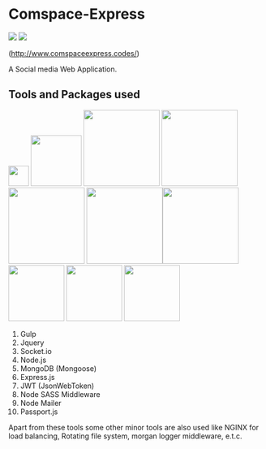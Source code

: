 # Comspace-Express
<img src="https://img.shields.io/github/issues/parikshit223933/Comspace-Express"> <img src="https://img.shields.io/badge/Dev-InProgress-orange">

(http://www.comspaceexpress.codes/)

A Social media Web Application.

## Tools and Packages used
<img src="https://raw.githubusercontent.com/gulpjs/artwork/master/gulp-2x.png" width=40> <img src="https://miro.medium.com/max/800/0*g3ns8QALNBBH7CBA." width=100> <img src="https://t1.daumcdn.net/cfile/tistory/226E113C5660EF950B" width=150> <img src="https://upload.wikimedia.org/wikipedia/commons/d/d9/Node.js_logo.svg" width=150> <img src="https://cdn.iconscout.com/icon/free/png-512/mongodb-226029.png" width=150> <img src="https://transang.me/content/images/2019/11/ExpressJS.png" width=150><img src="https://vegibit.com/wp-content/uploads/2018/07/JSON-Web-Token-Authentication-With-Node.png" width=150> <img src="https://camo.githubusercontent.com/f1e23b7f0efb3e6acf2b5a11c0379e5c51cc911b/68747470733a2f2f7261776769742e636f6d2f736173732f6e6f64652d736173732f6d61737465722f6d656469612f6c6f676f2e737667" width=110> <img src="https://i1.wp.com/community.nodemailer.com/wp-content/uploads/2015/10/n2-2.png?fit=422%2C360&ssl=1" width=110> <img src="https://miro.medium.com/max/400/1*YI1tt4kGzvea-v4dAhZ90w.png" width=110>
1. Gulp
2. Jquery
3. Socket.io
4. Node.js
5. MongoDB (Mongoose)
6. Express.js
7. JWT (JsonWebToken)
8. Node SASS Middleware
9. Node Mailer
10. Passport.js

Apart from these tools some other minor tools are also used like NGINX for load balancing, Rotating file system, morgan logger middleware, e.t.c.
